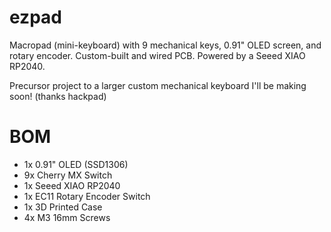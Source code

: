 # ezpad

Macropad (mini-keyboard) with 9 mechanical keys, 0.91" OLED screen, and rotary encoder. Custom-built and wired PCB. Powered by a Seeed XIAO RP2040. 

Precursor project to a larger custom mechanical keyboard I'll be making soon! (thanks hackpad)

# BOM

- 1x 0.91" OLED (SSD1306)
- 9x Cherry MX Switch
- 1x Seeed XIAO RP2040
- 1x EC11 Rotary Encoder Switch
- 1x 3D Printed Case
- 4x M3 16mm Screws
